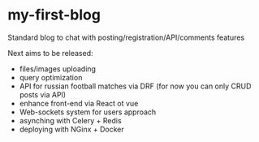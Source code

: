 # my-first-blog
Standard blog to chat with posting/registration/API/comments features

Next aims to be released:
- files/images uploading
- query optimization
- API for russian football matches via DRF (for now you can only CRUD posts via API)
- enhance front-end via React ot vue
- Web-sockets system for users approach
- asynching with Celery + Redis
- deploying with NGinx + Docker
